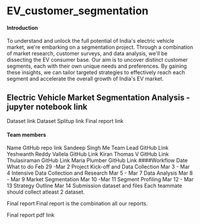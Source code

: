 # EV_customer_segmentation

#### Introduction

To understand and unlock the full potential of India's electric vehicle market, we're embarking on a segmentation project. Through a combination of market research, customer surveys, and data analysis, we'll be dissecting the EV consumer base. Our aim is to uncover distinct customer segments, each with their own unique needs and preferences. By gaining these insights, we can tailor targeted strategies to effectively reach each segment and accelerate the overall growth of India's EV market.

## Electric Vehicle Market Segmentation Analysis - jupyter notebook link
Dataset link
Dataset Splitup link
Final report link
#### Team members
Name	GitHub repo link
Sandeep Singh Me Team Lead	GitHub Link
Yeshwanth Reddy Vallela	GitHub Link
Kiran Thomas V	GitHub Link
Thulasiraman	GitHub Link
Maria Plumber	GitHub Link
####Workflow
Date	What to do
Feb 29 -Mar 2	Project Kick-off and Data Collection
Mar 3 - Mar 4	Intensive Data Collection and Research
Mar 5 - Mar 7	Data Analysis
Mar 8 - Mar 9	Market Segmentation
Mar 10 -Mar 11	Segment Profiling
Mar 12 - Mar 13	Strategy Outline
Mar 14	Submission
dataset and files
Each teammate should collect atleast 2 dataset.

Final report
Final report is the combination all our reports.

Final report pdf link
